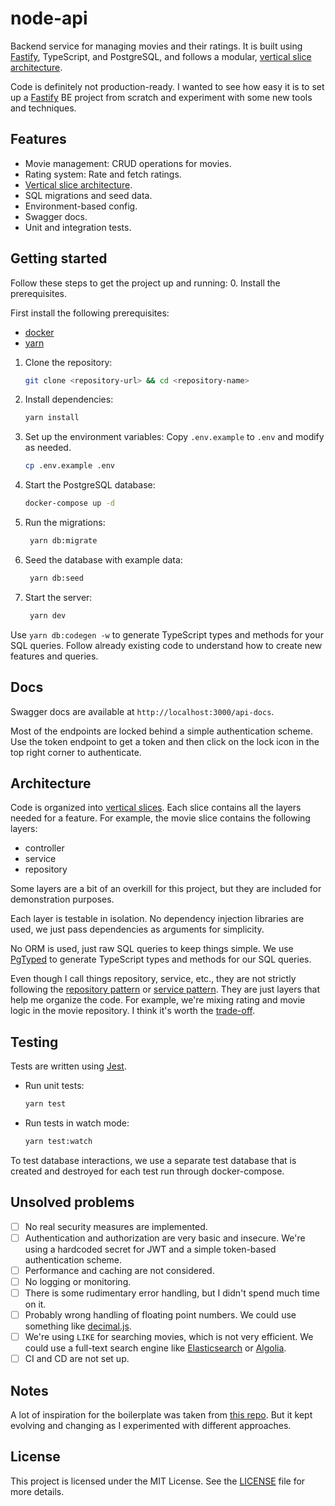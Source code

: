 # node-api

Backend service for managing movies and their ratings. It is built using [Fastify](https://fastify.dev/), TypeScript, and PostgreSQL, and follows a modular, [vertical slice architecture](https://vladimirzdrazil.com/til/software-architecture/vertical-slice-architecture/).

Code is definitely not production-ready. I wanted to see how easy it is to set up a [Fastify](https://fastify.dev/) BE project from scratch and experiment with some new tools and techniques.

## Features

- Movie management: CRUD operations for movies.
- Rating system: Rate and fetch ratings.
- [Vertical slice architecture](https://vladimirzdrazil.com/til/software-architecture/vertical-slice-architecture/).
- SQL migrations and seed data.
- Environment-based config.
- Swagger docs.
- Unit and integration tests.

## Getting started

Follow these steps to get the project up and running: 0. Install the prerequisites.

First install the following prerequisites:

- [docker](https://docs.docker.com/get-docker/)
- [yarn](https://yarnpkg.com/getting-started/install)

1. Clone the repository:
   ```bash
   git clone <repository-url> && cd <repository-name>
   ```
2. Install dependencies:
   ```bash
   yarn install
   ```
3. Set up the environment variables: Copy `.env.example` to `.env` and modify as needed.
   ```bash
   cp .env.example .env
   ```
4. Start the PostgreSQL database:
   ```bash
   docker-compose up -d
   ```
5. Run the migrations:
   ```bash
    yarn db:migrate
   ```
6. Seed the database with example data:
   ```bash
    yarn db:seed
   ```
7. Start the server:
   ```bash
    yarn dev
   ```

Use `yarn db:codegen -w` to generate TypeScript types and methods for your SQL queries. Follow already existing code to understand how to create new features and queries.

## Docs

Swagger docs are available at `http://localhost:3000/api-docs`.

Most of the endpoints are locked behind a simple authentication scheme. Use the token endpoint to get a token and then click on the lock icon in the top right corner to authenticate.

## Architecture

Code is organized into [vertical slices](https://vladimirzdrazil.com/til/software-architecture/vertical-slice-architecture/). Each slice contains all the layers needed for a feature. For example, the movie slice contains the following layers:

- controller
- service
- repository

Some layers are a bit of an overkill for this project, but they are included for demonstration purposes.

Each layer is testable in isolation. No dependency injection libraries are used, we just pass dependencies as arguments for simplicity.

No ORM is used, just raw SQL queries to keep things simple. We use [PgTyped](https://pgtyped.dev/) to generate TypeScript types and methods for our SQL queries.

Even though I call things repository, service, etc., they are not strictly following the [repository pattern](https://martinfowler.com/eaaCatalog/repository.html) or [service pattern](https://martinfowler.com/eaaCatalog/service.html). They are just layers that help me organize the code. For example, we're mixing rating and movie logic in the movie repository. I think it's worth the [trade-off](https://softwareengineering.stackexchange.com/a/421273).

## Testing

Tests are written using [Jest](https://jestjs.io/).

- Run unit tests:
  ```bash
  yarn test
  ```
- Run tests in watch mode:
  ```bash
  yarn test:watch
  ```

To test database interactions, we use a separate test database that is created and destroyed for each test run through docker-compose.

## Unsolved problems

- [ ] No real security measures are implemented.
- [ ] Authentication and authorization are very basic and insecure. We're using a hardcoded secret for JWT and a simple token-based authentication scheme.
- [ ] Performance and caching are not considered.
- [ ] No logging or monitoring.
- [ ] There is some rudimentary error handling, but I didn't spend much time on it.
- [ ] Probably wrong handling of floating point numbers. We could use something like [decimal.js](https://mikemcl.github.io/decimal.js/).
- [ ] We're using `LIKE` for searching movies, which is not very efficient. We could use a full-text search engine like [Elasticsearch](https://www.elastic.co/elastic-stack) or [Algolia](https://www.algolia.com/).
- [ ] CI and CD are not set up.

## Notes

A lot of inspiration for the boilerplate was taken from [this repo](https://github.com/marcoturi/fastify-boilerplate). But it kept evolving and changing as I experimented with different approaches.

## License

This project is licensed under the MIT License. See the [LICENSE](LICENSE) file for more details.
